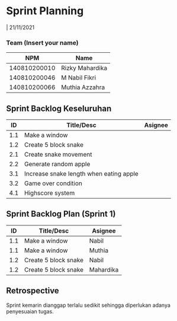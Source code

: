# Sprint Planning

| 21/11/2021

### Team (Insert your name)

| NPM          | Name            |
| ------------ | --------------- |
| 140810200010 | Rizky Mahardika |
| 140810200046 | M Nabil Fikri   |
| 140810200066 | Muthia Azzahra  |

## Sprint Backlog Keseluruhan

| ID  | Title/Desc                              | Asignee |
| --- | --------------------------------------- | ------- |
| 1.1 | Make a window                           |         |
| 1.2 | Create 5 block snake                    |         |
| 2.1 | Create snake movement                   |         |
| 2.2 | Generate random apple                   |         |
| 3.1 | Increase snake length when eating apple |         |
| 3.2 | Game over condition                     |         |
| 4.1 | Highscore system                        |         |

## Sprint Backlog Plan (Sprint 1)

| ID  | Title/Desc           | Asignee   |
| --- | -------------------- | --------- |
| 1.1 | Make a window        | Nabil     |
| 1.1 | Make a window        | Muthia    |
| 1.2 | Create 5 block snake | Nabil     |
| 1.2 | Create 5 block snake | Mahardika |

## Retrospective

Sprint kemarin dianggap terlalu sedikit sehingga diperlukan adanya penyesuaian tugas.
